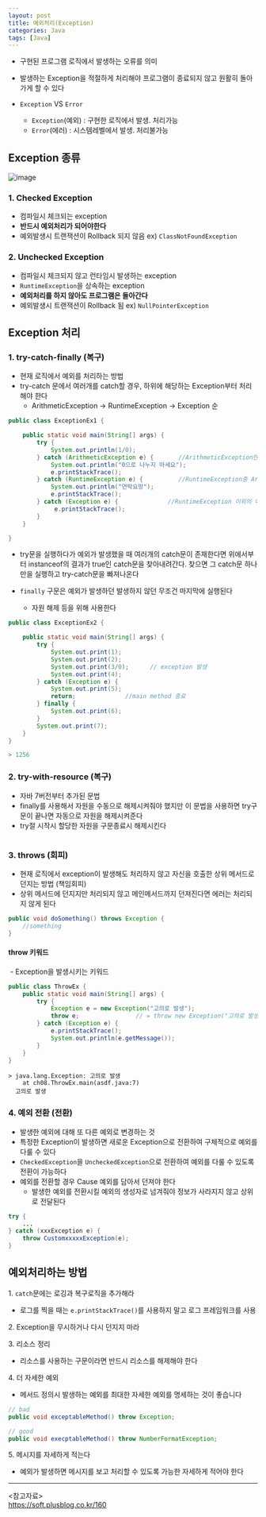 ```yaml
---
layout: post
title: 예외처리(Exception)
categories: Java
tags: [Java]
---
```

- 구현된 프로그램 로직에서 발생하는 오류를 의미
- 발생하는 Exception을 적절하게 처리해야 프로그램이 종료되지 않고 원활히 돌아가게 할 수 있다

- `Exception` VS `Error`
  - `Exception`(예외) : 구현한 로직에서 발생. 처리가능
  - `Error`(에러) : 시스템레벨에서 발생. 처리불가능 

## Exception 종류
![image](https://user-images.githubusercontent.com/48157259/168767264-a6e1e9ce-f107-4387-b2a1-f22f766edcab.png)

### 1. Checked Exception
- 컴파일시 체크되는 exception
- **반드시 예외처리가 되어야한다**  
- 예외발생시 트랜잭션이 Rollback 되지 않음
ex) `ClassNotFoundException`


### 2. Unchecked Exception
- 컴파일시 체크되지 않고 런타임시 발생하는 exception
- `RuntimeException`을 상속하는 exception
- **예외처리를 하지 않아도 프로그램은 돌아간다**
- 예외발생시 트랜잭션이 Rollback 됨
ex) `NullPointerException`


## Exception 처리
### 1. try-catch-finally (복구)
- 현재 로직에서 예외를 처리하는 방법
- try-catch 문에서 여러개를 catch할 경우, 하위에 해당하는 Exception부터 처리해야 한다  
  - ArithmeticException -> RuntimeException -> Exception 순

```java
public class ExceptionEx1 {

	public static void main(String[] args) {
		try {
		    System.out.println(1/0);
		} catch (ArithmeticException e) {		//ArithmeticException만 실행
		    System.out.println("0으로 나누지 마세요");
        	e.printStackTrace();
		} catch (RuntimeException e) {			//RuntimeException중 ArithmeticException이 아닌것만 실행
		    System.out.println("연락요망");
		    e.printStackTrace();	
		} catch (Exception e) {				 //RuntimeException 이외의 나머지 Exception이 실행		
       		 e.printStackTrace();
        }
    }

}
```
- try문을 실행하다가 예외가 발생했을 때 여러개의 catch문이 존재한다면 위에서부터 instanceof의 결과가 true인 catch문을 찾아내려간다. 찾으면 그 catch문 하나만을 실행하고 try-catch문을 빠져나온다


- `finally` 구문은 예외가 발생하던 발생하지 않던 무조건 마지막에 실행된다 
  - 자원 해제 등을 위해 사용한다

```java
public class ExceptionEx2 {

	public static void main(String[] args) {
		try {
			System.out.print(1);
			System.out.print(2);
			System.out.print(3/0);		// exception 발생
			System.out.print(4);
		} catch (Exception e) {
			System.out.print(5);
			return;				 //main method 종료
		} finally {
			System.out.print(6);
		}
		System.out.print(7);
	}	
}

```

```java
> 1256
```

### 2. try-with-resource (복구)
- 자바 7버전부터 추가된 문법
- finally를 사용해서 자원을 수동으로 해제시켜줘야 했지만 이 문법을 사용하면 try구문이 끝나면 자동으로 자원을 해제시켜준다
- try절 시작시 할당한 자원을 구문종료시 해제시킨다

```java

```

### 3. throws (회피)
- 현재 로직에서 exception이 발생해도 처리하지 않고 자신을 호출한 상위 메서드로 던지는 방법 (책임회피)
- 상위 메서드에 던지지만 처리되지 않고 메인메서드까지 던져진다면 에러는 처리되지 않게 된다

```java
public void doSomething() throws Exception { 
	//something
}
```

#### throw 키워드
 - Exception을 발생시키는 키워드

```java
public class ThrowEx {
	public static void main(String[] args) {
		try {
		    Exception e = new Exception("고의로 발생");
		    throw e;				// = throw new Exception("고의로 발생");
		} catch (Exception e) {
		    e.printStackTrace();
		    System.out.println(e.getMessage());
		}
	}
}
```

```
> java.lang.Exception: 고의로 발생
  	at ch08.ThrowEx.main(asdf.java:7)
  고의로 발생
```

### 4. 예외 전환 (전환)
- 발생한 예외에 대해 또 다른 예외로 변경하는 것
- 특정한 Exception이 발생하면 새로운 Exception으로 전환하여 구체적으로 예외를 다룰 수 있다
- `CheckedException`을 `UncheckedException`으로 전환하여 예외를 다룰 수 있도록 전환이 가능하다
- 예외를 전환할 경우 Cause 예외를 담아서 던져야 한다
  - 발생한 예외를 전환시킬 예외의 생성자로 넘겨줘야 정보가 사라지지 않고 상위로 전달된다

```java
try {
	...
} catch (xxxException e) {
	throw CustomxxxxxException(e);
}
```

## 예외처리하는 방법
1\. `catch`문에는 로깅과 복구로직을 추가해라
- 로그를 찍을 때는 `e.printStackTrace()`를 사용하지 말고 로그 프레임워크를 사용

2\. Exception을 무시하거나 다시 던지지 마라

3\. 리소스 정리
- 리소스를 사용하는 구문이라면 반드시 리소스를 해제해야 한다

4\. 더 자세한 예외
- 메서드 정의시 발생하는 예외를 최대한 자세한 예외를 명세하는 것이 좋습니다

```java
// bad
public void exceptableMethod() throw Exception;

// good
public void execptableMethod() throw NumberFormatException;
```

5\. 메시지를 자세하게 적는다
- 예외가 발생하면 메시지를 보고 처리할 수 있도록 가능한 자세하게 적어야 한다


<hr>

\<참고자료>  
https://soft.plusblog.co.kr/160